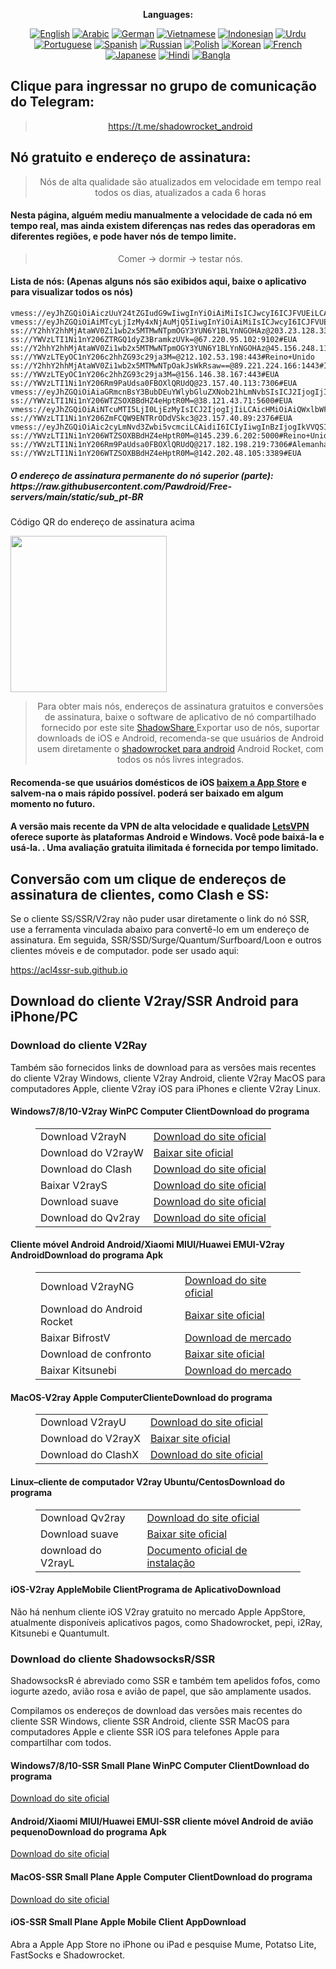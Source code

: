 
<div align="center">

**Languages:**

[![English](https://img.shields.io/badge/Language-English-red?style=for-the-badge)](README-en.md)
[![Arabic](https://img.shields.io/badge/Language-Arabic-red?style=for-the-badge)](README-ar.md)
[![German](https://img.shields.io/badge/Language-German-red?style=for-the-badge)](README-de.md)
[![Vietnamese](https://img.shields.io/badge/Language-Vietnamese-red?style=for-the-badge)](README-vi.md)
[![Indonesian](https://img.shields.io/badge/Language-Indonesian-red?style=for-the-badge)](README-id.md)
[![Urdu](https://img.shields.io/badge/Language-Urdu-red?style=for-the-badge)](README-ur-PK.md)
[![Portuguese](https://img.shields.io/badge/Language-Portuguese-red?style=for-the-badge)](README-pt-BR.md)
[![Spanish](https://img.shields.io/badge/Language-Spanish-red?style=for-the-badge)](README-es.md)
[![Russian](https://img.shields.io/badge/Language-Russian-red?style=for-the-badge)](README-ru.md)
[![Polish](https://img.shields.io/badge/Language-Polish-red?style=for-the-badge)](README-pl.md)
[![Korean](https://img.shields.io/badge/Language-Korean-red?style=for-the-badge)](README-ko-KR.md)
[![French](https://img.shields.io/badge/Language-French-red?style=for-the-badge)](README-fr.md)
[![Japanese](https://img.shields.io/badge/Language-Japanese-red?style=for-the-badge)](README-ja.md)
[![Hindi](https://img.shields.io/badge/Language-Hindi-red?style=for-the-badge)](README-hi.md)
[![Bangla](https://img.shields.io/badge/Language-Bangla-red?style=for-the-badge)](README-bn.md)

</div>
<h2>Clique para ingressar no grupo de comunicação do Telegram:</h2>
 <blockquote>
 <p style="text-align: center;"><a href="https://t.me/shadowrocket_android">https://t.me/shadowrocket_android</a></p>
 </blockquote>
 <h2>Nó gratuito e endereço de assinatura:</h2>
 <blockquote>
 <p style="text-align: center;">Nós de alta qualidade são atualizados em velocidade em tempo real todos os dias, atualizados a cada 6 horas</p>
 </blockquote>
 <h4>Nesta página, alguém mediu manualmente a velocidade de cada nó em tempo real, mas ainda existem diferenças nas redes das operadoras em diferentes regiões, e pode haver nós de tempo limite. </h4>
 <blockquote>
 <p style="text-align: center;">Comer -> dormir -> testar nós. </p>
 </blockquote>
 <h4>Lista de nós: (Apenas alguns nós são exibidos aqui, baixe o aplicativo para visualizar todos os nós)</h4>
    
```
vmess://eyJhZGQiOiAiczUuY24tZGIudG9wIiwgInYiOiAiMiIsICJwcyI6ICJFVUEiLCAicG9ydCI6IDgwLCAiaWQiOiAiNGIzNjYyNWMtYjlkOS0zZWE2LWFlZDUtODZkNjJjNzBlMTZkIiwgImFpZCI6ICIwIiwgIm5ldCI6ICJ3cyIsICJ0eXBlIjogIiIsICJob3N0IjogIjEwMC0xMTYtMTg2LTIxNi5zNS5jbi1kYi50b3AiLCAicGF0aCI6ICIvZGFiYWkuaW4xMDQuMjUuNjYuMSIsICJ0bHMiOiAiIn0=
vmess://eyJhZGQiOiAiMTcyLjIzMy4xNjAuMjQ5IiwgInYiOiAiMiIsICJwcyI6ICJFVUEiLCAicG9ydCI6IDQ0MywgImlkIjogIjk1MGRiNmFhLTQ5MjYtNDYxNi04MTZlLWVjMDMxMmRjYjg3YiIsICJhaWQiOiAiMCIsICJuZXQiOiAid3MiLCAidHlwZSI6ICIiLCAiaG9zdCI6ICJqYWhma2poYS5jZmQiLCAicGF0aCI6ICIvbGlua3dzIiwgInRscyI6ICJ0bHMifQ==
ss://Y2hhY2hhMjAtaWV0Zi1wb2x5MTMwNTpmOGY3YUN6Y1BLYnNGOHAz@203.23.128.33:990#Hong+Kong
ss://YWVzLTI1Ni1nY206ZTRGQ1dyZ3BramkzUVk=@67.220.95.102:9102#EUA
ss://Y2hhY2hhMjAtaWV0Zi1wb2x5MTMwNTpmOGY3YUN6Y1BLYnNGOHAz@45.156.248.11:990#B%C3%B3snia+e+Herzegovina
ss://YWVzLTEyOC1nY206c2hhZG93c29ja3M=@212.102.53.198:443#Reino+Unido
ss://Y2hhY2hhMjAtaWV0Zi1wb2x5MTMwNTpOakJsWkRsaw==@89.221.224.166:1443#Isl%C3%A2ndia
ss://YWVzLTEyOC1nY206c2hhZG93c29ja3M=@156.146.38.167:443#EUA
ss://YWVzLTI1Ni1nY206Rm9PaUdsa0FBOXlQRUdQ@23.157.40.113:7306#EUA
vmess://eyJhZGQiOiAiaGRmcnBsY3BubDEuYWlybGluZXNob21hLmNvbSIsICJ2IjogIjIiLCAicHMiOiAiQWxlbWFuaGEiLCAicG9ydCI6IDgwLCAiaWQiOiAiYTJlZjFhOGUtMzQ3ZS00ZGM0LWExZmYtZGU5YjFlYmVhZjYzIiwgImFpZCI6ICIwIiwgIm5ldCI6ICJ3cyIsICJ0eXBlIjogIiIsICJob3N0IjogIiIsICJwYXRoIjogIi9TeDZoQ2JDZzZScVhyZnczbCIsICJ0bHMiOiAiIn0=
ss://YWVzLTI1Ni1nY206WTZSOXBBdHZ4eHptR0M=@38.121.43.71:5600#EUA
vmess://eyJhZGQiOiAiNTcuMTI5LjI0LjEzMyIsICJ2IjogIjIiLCAicHMiOiAiQWxlbWFuaGEiLCAicG9ydCI6IDQ0MywgImlkIjogIjAzZmNjNjE4LWI5M2QtNjc5Ni02YWVkLThhMzhjOTc1ZDU4MSIsICJhaWQiOiAiMCIsICJuZXQiOiAid3MiLCAidHlwZSI6ICIiLCAiaG9zdCI6ICJ3cm1lbG13eGxmLmdrdGV2bHJxem53cXFvenkuZmFicGZzNjZnaXptbm9qaGN2cXh3bC5reXRyY2Z6cWxhODdndmd2czZjN2tqbnJ1YnVoLmNjIiwgInBhdGgiOiAiL2xpbmt2d3MiLCAidGxzIjogInRscyJ9
ss://YWVzLTI1Ni1nY206ZmFCQW9ENTRrODdVSkc3@23.157.40.89:2376#EUA
vmess://eyJhZGQiOiAic2cyLmNvd3Zwbi5vcmciLCAidiI6ICIyIiwgInBzIjogIkVVQSIsICJwb3J0IjogNDQzLCAiaWQiOiAiMTFhODA1ZjItNDFhNy00Y2Q4LTg0MDYtMDQ3MGMzY2RlMGQzIiwgImFpZCI6ICIwIiwgIm5ldCI6ICJ3cyIsICJ0eXBlIjogIiIsICJob3N0IjogInNnMmNmLmNvd3Zwbi5vcmciLCAicGF0aCI6ICIvY2N0djEzL3ZtZXNzX3NnMmNmIiwgInRscyI6ICJ0bHMifQ==
ss://YWVzLTI1Ni1nY206WTZSOXBBdHZ4eHptR0M=@145.239.6.202:5000#Reino+Unido
ss://YWVzLTI1Ni1nY206Rm9PaUdsa0FBOXlQRUdQ@217.182.198.219:7306#Alemanha
ss://YWVzLTI1Ni1nY206WTZSOXBBdHZ4eHptR0M=@142.202.48.105:3389#EUA
```
<h5>O endereço de assinatura permanente do nó superior (parte): https://raw.githubusercontent.com/Pawdroid/Free-servers/main/static/sub_pt-BR</h5>
 <p>Código QR do endereço de assinatura acima</p>
 <img src='https://raw.githubusercontent.com/Pawdroid/Free-servers/main/static/sub_pt-BR.png' width=250 height=250>
 <blockquote style='text-align: center;'>Para obter mais nós, endereços de assinatura gratuitos e conversões de assinatura, baixe o software de aplicativo de nó compartilhado fornecido por este site <a href='https://shadowsharing.com'>ShadowShare </a> Exportar uso de nós, suportar downloads de iOS e Android, recomenda-se que usuários de Android usem diretamente o <a href='https://github.com/Pawdroid/shadowrocket_for_android'>shadowrocket para android</a> Android Rocket, com todos os nós livres integrados. </blockquote>
 <h4>Recomenda-se que usuários domésticos de iOS <a href='https://apps.apple.com/cn/app/shadowshare/id1612647259'>baixem a App Store</a> e salvem-na o mais rápido possível. poderá ser baixado em algum momento no futuro.</h4>
 <h4>A versão mais recente da VPN de alta velocidade e qualidade <a href='https://letsgovpn.com'>LetsVPN</a> oferece suporte às plataformas Android e Windows. Você pode baixá-la e usá-la. . Uma avaliação gratuita ilimitada é fornecida por tempo limitado. </h4>
 <div class="nv-content-wrap entry-content">
 <h2>Conversão com um clique de endereços de assinatura de clientes, como Clash e SS:</h2>
 <p>Se o cliente SS/SSR/V2ray não puder usar diretamente o link do nó SSR, use a ferramenta vinculada abaixo para convertê-lo em um endereço de assinatura. Em seguida, SSR/SSD/Surge/Quantum/Surfboard/Loon e outros clientes móveis e de computador. pode ser usado aqui:</p>
 <p><a href="https://acl4ssr-sub.github.io" target="_blank" rel="noreferrer noopener nofollow">https://acl4ssr-sub.github.io</a></p>
 <h2>Download do cliente V2ray/SSR Android para iPhone/PC</h2>
 <h3>Download do cliente V2Ray</h3>
 <p>Também são fornecidos links de download para as versões mais recentes do cliente V2ray Windows, cliente V2ray Android, cliente V2ray MacOS para computadores Apple, cliente V2ray iOS para iPhones e cliente V2ray Linux. </p>
 <h4>Windows7/8/10-<strong>V2ray WinPC Computer Client</strong>Download do programa</h4>
 <figure class="wp-block-table alignwide is-style-stripes"><table><tbody><tr><td>Download V2rayN</td><td><a href="https://github. com/2dust/v2rayN/releases" target="_blank" rel="noreferrer noopener">Download do site oficial</a></td></tr><tr><td>Download do V2rayW</td><td> <a href="https://github.com/Cenmrev/V2RayW/releases" target="_blank" rel="noreferrer noopener">Baixar site oficial</a></td></tr><tr><td> Download do Clash</td><td><a href="https://github.com/Fndroid/clash_for_windows_pkg/releases" target="_blank" rel="noreferrer noopener">Download do site oficial</a></td> </tr><tr><td>Baixar V2rayS</td><td><a href="https://github.com/Shinlor/V2RayS/releases" target="_blank" rel="noreferrer noopener"> Download do site oficial</a></td></tr><tr><td>Download suave</td><td><a href="https://github.com/mellow-io/mellow/releases" target="_blank" rel="noreferrer noopener">Download do site oficial</a></td></tr><tr><td>Download do Qv2ray</td><td><a href= "https://github.com/Qv2ray/Qv2ray" target="_blank" rel="noreferrer noopener">Download do site oficial</a></td></tr></tbody></table></figure>
 <h4><strong>Cliente móvel Android Android/Xiaomi MIUI/Huawei EMUI-V2ray Android</strong>Download do programa Apk</h4>
 <figure class="wp-block-table alignwide is-style-stripes"><table><tbody><tr><td>Download V2rayNG</td><td><a href="https://github. com/2dust/v2rayNG/releases" target="_blank" rel="noreferrer noopener">Download do site oficial</a></td></tr><tr><td>Download do Android Rocket</td><td><a href="https://github.com/Pawdroid/shadowrocket_for_android/releases" target="_blank" rel="noreferrer noopener">Baixar site oficial</a></td></tr><tr> <td>Baixar BifrostV</td><td><a rel="noreferrer noopener" href="https://www.appsapk.com/downloading/latest/com.github.dawndiy.bifrostv-0.6.8.apk " target="_blank">Download de mercado</a></td></tr><tr><td>Download de confronto</td><td><a href="https://github.com/Kr328/ClashForAndroid/releases" target="_blank" rel="noreferrer noopener">Baixar site oficial</a></td></tr><tr><td>Baixar Kitsunebi</td><td><a rel =" noreferrer noopener" href="https://apkpure.com/kitsunebi/fun.kitsunebi.kitsunebi4android" target="_blank">Download do mercado</a></td></tr></tbody></table></figure>
 <h4><strong>MacOS-V2ray <strong>Apple Computer</strong>Cliente</strong>Download do programa</h4>
 <figure class="wp-block-table alignwide is-style-stripes"><table><tbody><tr><td>Download V2rayU</td><td><a href="https://github. com/yanue/V2rayU/releases" target="_blank" rel="noreferrer noopener">Download do site oficial</a></td></tr><tr><td>Download do V2rayX</td><td> <a href="https://github.com/Cenmrev/V2RayX/releases" target="_blank" rel="noreferrer noopener">Baixar site oficial</a></td></tr><tr><td> Download do ClashX</td><td><a href="https://github.com/yichengchen/clashX/releases" target="_blank" rel="noreferrer noopener">Download do site oficial</a></td> </tr></tbody></table></figure>
 <h4><strong>Linux</strong>–<strong>cliente de computador V2ray Ubuntu/Centos</strong>Download do programa</h4>
 <figure class="wp-block-table alignwide is-style-stripes"><table><tbody><tr><td>Download Qv2ray</td><td><a href="https://github. com/Qv2ray/Qv2ray" target="_blank" rel="noreferrer noopener">Download do site oficial</a></td></tr><tr><td>Download suave</td><td><a href ="https://github.com/mellow-io/mellow/releases" target="_blank" rel="noreferrer noopener">Baixar site oficial</a></td></tr><tr><td> download do V2rayL</td><td><a rel="noreferrer noopener" href="https://github.com/jiangxufeng/v2rayL" target="_blank">Documento oficial de instalação</a></td></tr></tbody></table></figure>
 <h4>iOS-<strong>V2ray Apple<strong>Mobile Client</strong>Programa de Aplicativo</strong>Download</h4>
 <p>Não há nenhum cliente iOS V2ray gratuito no mercado Apple AppStore, atualmente disponíveis aplicativos pagos, como Shadowrocket, pepi, i2Ray, Kitsunebi e Quantumult. </p>
 <h3>Download do cliente ShadowsocksR/SSR</h3>
 <p>ShadowsocksR é abreviado como SSR e também tem apelidos fofos, como iogurte azedo, avião rosa e avião de papel, que são amplamente usados. </p>
 <p>Compilamos os endereços de download das versões mais recentes do cliente SSR Windows, cliente SSR Android, cliente SSR MacOS para computadores Apple e cliente SSR iOS para telefones Apple para compartilhar com todos. </p>
 <h4><strong>Windows7/8/10-<strong>SSR Small Plane WinPC Computer Client</strong>Download do programa</strong></h4>
 <p><a rel="noreferrer noopener" href="https://github.com/shadowsocksrr/shadowsocksr-csharp/releases" target="_blank">Download do site oficial</a></p>
 <h4><strong><strong>Android/Xiaomi MIUI/Huawei EMUI-SSR cliente móvel Android de avião pequeno</strong>Download do programa Apk</strong></h4>
 <p><a rel="noreferrer noopener" href="https://github.com/shadowsocksrr/shadowsocksr-android/releases" target="_blank">Download do site oficial</a></p>
 <h4><strong><strong>MacOS-SSR Small Plane Apple Computer Client</strong>Download do programa</strong></h4>
 <p><a href="https://github.com/qinyuhang/ShadowsocksX-NG-R/releases" target="_blank" rel="noreferrer noopener">Download do site oficial</a></p>
 <h4><strong>iOS-<strong>SSR Small Plane Apple Mobile Client App</strong></strong>Download</h4>
 <p>Abra a Apple App Store no iPhone ou iPad e pesquise Mume, Potatso Lite, FastSocks e Shadowrocket. </p></div>
    